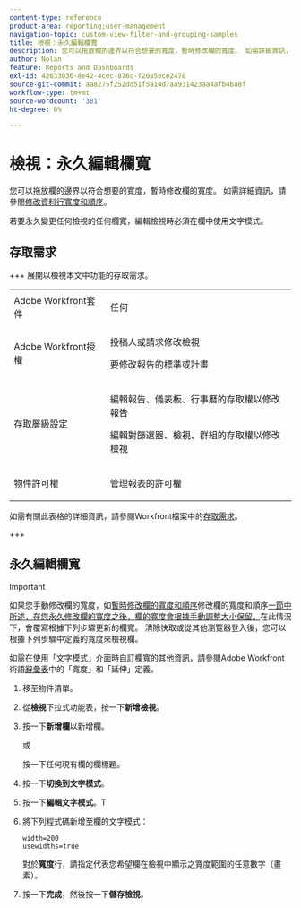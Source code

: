 ```yaml
---
content-type: reference
product-area: reporting;user-management
navigation-topic: custom-view-filter-and-grouping-samples
title: 檢視：永久編輯欄寬
description: 您可以拖放欄的邊界以符合想要的寬度，暫時修改欄的寬度。 如需詳細資訊，請參閱修改欄寬和順序。
author: Nolan
feature: Reports and Dashboards
exl-id: 42633036-8e42-4cec-876c-f20a5ece2478
source-git-commit: aa8275f252dd51f5a14d7aa931423aa4afb4ba8f
workflow-type: tm+mt
source-wordcount: '381'
ht-degree: 0%

---
```


# 檢視：永久編輯欄寬

<!-- Audited: 11/2024 -->

您可以拖放欄的邊界以符合想要的寬度，暫時修改欄的寬度。 如需詳細資訊，請參閱[修改資料行寬度和順序](../../../reports-and-dashboards/reports/reporting-elements/modify-column-width-order.md)。

若要永久變更任何檢視的任何欄寬，編輯檢視時必須在欄中使用文字模式。

## 存取需求

+++ 展開以檢視本文中功能的存取需求。

<table style="table-layout:auto"> 
 <col> 
 <col> 
 <tbody> 
  <tr> 
   <td role="rowheader">Adobe Workfront套件</td> 
   <td> <p>任何</p> </td> 
  </tr> 
  <tr> 
   <td role="rowheader">Adobe Workfront授權</td> 
   <td> 
   <p>投稿人或請求修改檢視 </p>
   <p>要修改報告的標準或計畫</p>
  </tr> 
  <tr> 
   <td role="rowheader">存取層級設定</td> 
   <td> <p>編輯報告、儀表板、行事曆的存取權以修改報告</p> <p>編輯對篩選器、檢視、群組的存取權以修改檢視</p> </td> 
  </tr> 
  <tr> 
   <td role="rowheader">物件許可權</td> 
   <td> <p>管理報表的許可權</p>  </td> 
  </tr> 
 </tbody> 
</table>

如需有關此表格的詳細資訊，請參閱Workfront檔案中的[存取需求](/help/quicksilver/administration-and-setup/add-users/access-levels-and-object-permissions/access-level-requirements-in-documentation.md)。

+++

## 永久編輯欄寬

>[!IMPORTANT]
>
>如果您手動修改欄的寬度，如[暫時修改欄的寬度和順序](/help/quicksilver/reports-and-dashboards/reports/reporting-elements/modify-column-width-order.md#modify-width-and-order-of-columns-temporarily)修改欄的寬度和順序[一節中所述，在您永久修改欄的寬度之後，欄的寬度會根據手動調整大小保留。 &#x200B;](../../../reports-and-dashboards/reports/reporting-elements/modify-column-width-order.md)在此情況下，會覆寫根據下列步驟更新的欄寬。 清除快取或從其他瀏覽器登入後，您可以根據下列步驟中定義的寬度來檢視欄。
>
>如需在使用「文字模式」介面時自訂欄寬的其他資訊，請參閱Adobe Workfront術語[辭彙表](../../../workfront-basics/navigate-workfront/workfront-navigation/workfront-terminology-glossary.md)中的「寬度」和「延伸」定義。

1. 移至物件清單。
1. 從&#x200B;**檢視**&#x200B;下拉式功能表，按一下&#x200B;**新增檢視**。

1. 按一下&#x200B;**新增欄**&#x200B;以新增欄。

   或

   按一下任何現有欄的欄標題。

1. 按一下&#x200B;**切換到文字模式**。
1. 按一下&#x200B;**編輯文字模式**。T
1. 將下列程式碼新增至欄的文字模式：

   ```
   width=200
   usewidths=true
   ```

   對於&#x200B;**寬度**&#x200B;行，請指定代表您希望欄在檢視中顯示之寬度範圍的任意數字（畫素）。

1. 按一下&#x200B;**完成**，然後按一下&#x200B;**儲存檢視**。


